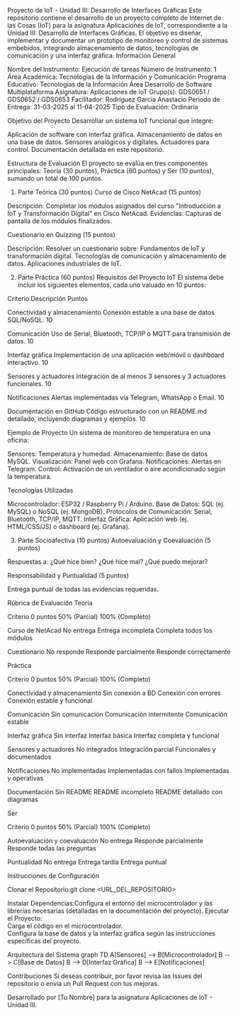 Proyecto de IoT - Unidad III: Desarrollo de Interfaces Gráficas
Este repositorio contiene el desarrollo de un proyecto completo de Internet de las Cosas (IoT) para la asignatura Aplicaciones de IoT, correspondiente a la Unidad III: Desarrollo de Interfaces Gráficas. El objetivo es diseñar, implementar y documentar un prototipo de monitoreo y control de sistemas embebidos, integrando almacenamiento de datos, tecnologías de comunicación y una interfaz gráfica.
Información General

Nombre del Instrumento: Ejecución de tareas
Número de Instrumento: 1
Área Académica: Tecnologías de la Información y Comunicación
Programa Educativo: Tecnologías de la Información Área Desarrollo de Software Multiplataforma
Asignatura: Aplicaciones de IoT
Grupo(s): GDS0651 / GDS0652 / GDS0653
Facilitador: Rodríguez García Anastacio
Periodo de Entrega: 31-03-2025 al 11-04-2025
Tipo de Evaluación: Ordinaria

Objetivo del Proyecto
Desarrollar un sistema IoT funcional que integre:

Aplicación de software con interfaz gráfica.
Almacenamiento de datos en una base de datos.
Sensores analógicos y digitales.
Actuadores para control.
Documentación detallada en este repositorio.

Estructura de Evaluación
El proyecto se evalúa en tres componentes principales: Teoría (30 puntos), Práctica (60 puntos) y Ser (10 puntos), sumando un total de 100 puntos.
1. Parte Teórica (30 puntos)
Curso de Cisco NetAcad (15 puntos)

Descripción: Completar los módulos asignados del curso "Introducción a IoT y Transformación Digital" en Cisco NetAcad.
Evidencias: Capturas de pantalla de los módulos finalizados.

Cuestionario en Quizzing (15 puntos)

Descripción: Resolver un cuestionario sobre:
Fundamentos de IoT y transformación digital.
Tecnologías de comunicación y almacenamiento de datos.
Aplicaciones industriales de IoT.



2. Parte Práctica (60 puntos)
Requisitos del Proyecto IoT
El sistema debe incluir los siguientes elementos, cada uno valuado en 10 puntos:



Criterio
Descripción
Puntos



Conectividad y almacenamiento
Conexión estable a una base de datos SQL/NoSQL.
10


Comunicación
Uso de Serial, Bluetooth, TCP/IP o MQTT para transmisión de datos.
10


Interfaz gráfica
Implementación de una aplicación web/móvil o dashboard interactivo.
10


Sensores y actuadores
Integración de al menos 3 sensores y 3 actuadores funcionales.
10


Notificaciones
Alertas implementadas vía Telegram, WhatsApp o Email.
10


Documentación en GitHub
Código estructurado con un README.md detallado, incluyendo diagramas y ejemplos.
10


Ejemplo de Proyecto
Un sistema de monitoreo de temperatura en una oficina:

Sensores: Temperatura y humedad.
Almacenamiento: Base de datos MySQL.
Visualización: Panel web con Grafana.
Notificaciones: Alertas en Telegram.
Control: Activación de un ventilador o aire acondicionado según la temperatura.

Tecnologías Utilizadas

Microcontrolador: ESP32 / Raspberry Pi / Arduino.
Base de Datos: SQL (ej. MySQL) o NoSQL (ej. MongoDB).
Protocolos de Comunicación: Serial, Bluetooth, TCP/IP, MQTT.
Interfaz Gráfica: Aplicación web (ej. HTML/CSS/JS) o dashboard (ej. Grafana).

3. Parte Socioafectiva (10 puntos)
Autoevaluación y Coevaluación (5 puntos)

Respuestas a:
¿Qué hice bien?
¿Qué hice mal?
¿Qué puedo mejorar?



Responsabilidad y Puntualidad (5 puntos)

Entrega puntual de todas las evidencias requeridas.

Rúbrica de Evaluación
Teoría



Criterio
0 puntos
50% (Parcial)
100% (Completo)



Curso de NetAcad
No entrega
Entrega incompleta
Completa todos los módulos


Cuestionario
No responde
Responde parcialmente
Responde correctamente


Práctica



Criterio
0 puntos
50% (Parcial)
100% (Completo)



Conectividad y almacenamiento
Sin conexión a BD
Conexión con errores
Conexión estable y funcional


Comunicación
Sin comunicación
Comunicación intermitente
Comunicación estable


Interfaz gráfica
Sin interfaz
Interfaz básica
Interfaz completa y funcional


Sensores y actuadores
No integrados
Integración parcial
Funcionales y documentados


Notificaciones
No implementadas
Implementadas con fallos
Implementadas y operativas


Documentación
Sin README
README incompleto
README detallado con diagramas


Ser



Criterio
0 puntos
50% (Parcial)
100% (Completo)



Autoevaluación y coevaluación
No entrega
Responde parcialmente
Responde todas las preguntas


Puntualidad
No entrega
Entrega tardía
Entrega puntual


Instrucciones de Configuración

Clonar el Repositorio:git clone <URL_DEL_REPOSITORIO>


Instalar Dependencias:Configura el entorno del microcontrolador y las librerías necesarias (detalladas en la documentación del proyecto).
Ejecutar el Proyecto:  
Carga el código en el microcontrolador.  
Configura la base de datos y la interfaz gráfica según las instrucciones específicas del proyecto.



Arquitectura del Sistema
graph TD
    A[Sensores] --> B[Microcontrolador]
    B --> C[Base de Datos]
    B --> D[Interfaz Gráfica]
    B --> E[Notificaciones]

Contribuciones
Si deseas contribuir, por favor revisa las Issues del repositorio o envía un Pull Request con tus mejoras.

Desarrollado por [Tu Nombre] para la asignatura Aplicaciones de IoT - Unidad III.
